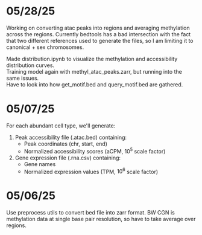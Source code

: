# 05/28/25
Working on converting atac peaks into regions and averaging methylation across the regions. Currently bedtools has a bad intersection with the fact that two different references used to generate the files, so I am limiting it to canonical + sex chromosomes.  

Made distribution.ipynb to visualize the methylation and accessibility distribution curves.   
Training model again with methyl_atac_peaks.zarr, but running into the same issues.   
Have to look into how get_motif.bed and query_motif.bed are gathered.  

# 05/07/25
For each abundant cell type, we'll generate:
1. Peak accessibility file (.atac.bed) containing:
   - Peak coordinates (chr, start, end)
   - Normalized accessibility scores (aCPM, $10^5$ scale factor)
2. Gene expression file (.rna.csv) containing:
   - Gene names
   - Normalized expression values (TPM, $10^6$ scale factor)


# 05/06/25
Use preprocess utils to convert bed file into zarr format. BW CGN is methylation data at single base pair resolution, so have to take average over regions.
